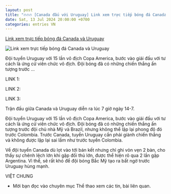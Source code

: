 ```yaml
---
layout: post
title: "🔥🔥🔥 [Canada đấu với Uruguay] Link xem trực tiếp bóng đá Canada và Uruguay"
date: Sat, 13 Jul 2024 20:00:00 +0700
categories: entries VN
---
```

[Link xem trực tiếp bóng đá Canada và Uruguay](https://www.qdnd.vn/the-thao/quoc-te/link-xem-truc-tiep-bong-da-canada-va-uruguay-tranh-hang-3-copa-america-2024-785210)

![Link xem trực tiếp bóng đá Canada và Uruguay](https://file3.qdnd.vn/data/images/0/2024/07/13/upload_2165/1112.jpg?w=400)

Đội tuyển Uruguay với 15 lần vô địch Copa America, bước vào giải đấu với tư cách là ứng cử viên chức vô địch. Đội bóng đã có những chiến thắng ấn tượng trước ...

LINK 1:

LINK 2:

LINK 3:

Trận đấu giữa Canada và Uruguay diễn ra lúc 7 giờ ngày 14-7.

Đội tuyển Uruguay với 15 lần vô địch Copa America, bước vào giải đấu với tư cách là ứng cử viên chức vô địch. Đội bóng đã có những chiến thắng ấn tượng trước đội chủ nhà Mỹ và Brazil, nhưng không thể lặp lại phong độ đó trước Colombia. Trước Canada, tuyển Uruguay cần phải giành chiến thắng và không được lặp lại sai lầm như trước tuyển Colombia.

Về đội tuyển Canada dù lọt vào tới bán kết nhưng chỉ ghi vỏn vẹn 2 bàn, cho thấy sự chênh lệch lớn khi gặp đối thủ lớn, được thể hiện rõ qua 2 lần gặp Argentina. Vì thế, sẽ rất khó để đội bóng Bắc Mỹ tạo ra bất ngờ trước Uruguay hùng mạnh.

VIỆT CHUNG

* Mời bạn đọc vào chuyên mục Thể thao xem các tin, bài liên quan.

